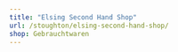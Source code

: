 ```yaml
---
title: "Elsing Second Hand Shop"
url: /stoughton/elsing-second-hand-shop/
shop: Gebrauchtwaren
---
```

